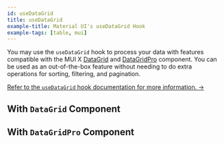 ```yaml
---
id: useDataGrid
title: useDataGrid
example-title: Material UI's useDataGrid Hook
example-tags: [table, mui]
---
```


You may use the `useDataGrid` hook to process your data with features compatible with the MUI X [DataGrid](https://mui.com/x/react-data-grid/) and [DataGridPro](https://mui.com/x/react-data-grid/) component. You can be used as an out-of-the-box feature without needing to do extra operations for sorting, filtering, and pagination.

[Refer to the `useDataGrid` hook documentation for more information. →](/docs/ui-integrations/material-ui/hooks/use-data-grid)

## With `DataGrid` Component

<CodeSandboxExample path="table-material-ui-use-data-grid" />

## With `DataGridPro` Component

<CodeSandboxExample path="table-material-ui-data-grid-pro" />
